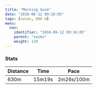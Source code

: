 ```yaml
---
title: "Morning Swim"
date: "2018-06-12 09:16:05"
tags: [swims, 600 m]
menu:
  nav:
    identifier: "2018-06-12 09:16:05"
    parent: "swims"
    weight: 130
---
```


### Stats

| Distance | Time | Pace |
|----------|------|------|
|630m|15m19s|2m26s/100m|
